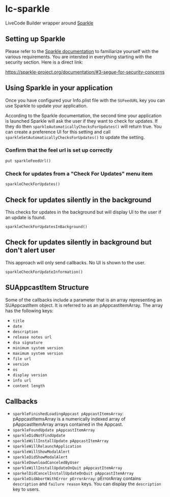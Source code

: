 # lc-sparkle
LiveCode Builder wrapper around [Sparkle](https://sparkle-project.org)

## Setting up Sparkle

Please refer to the [Sparkle documentation](https://sparkle-project.org/documentation/) to familiarize yourself with the various requirements. You are intersted in everything starting with the security section. Here is a direct link:

https://sparkle-project.org/documentation/#3-segue-for-security-concerns

## Using Sparkle in your application

Once you have configured your Info.plist file with the `SUFeedURL` key you can use Sparkle to update your application. 

According to the Sparkle documentation, the second time your application is launched Sparkle will ask the user if they want to check for updates. If they do then `sparkleAutomaticallyChecksForUpdates()` will return true. You can create a preference UI for this setting and call `sparkleSetAutomaticallyChecksForUpdates()` to update the setting.

### Confirm that the feel url is set up correctly

```
put sparkleFeedUrl()
```

### Check for updates from a "Check For Updates" menu item

```
sparkleCheckForUpdates()
```

## Check for updates silently in the background

This checks for updates in the background but will display UI to the user if an update is found.

```
sparkleCheckForUpdatesInBackground()
```

## Check for updates silently in background but don't alert user

This approach will only send callbacks. No UI is shown to the user.

```
sparkleCheckForUpdateInformation()
```

## SUAppcastItem Structure

Some of the callbacks include a parameter that is an array representing an SUAppcastItem object. It is referred to as an pAppcastItemArray. The array has the following keys:

- `title`
- `date`
- `description`
- `release notes url`
- `dsa signature`
- `minimum system version`
- `maximum system version`
- `file url`
- `version`
- `os`
- `display version`
- `info url`
- `content length`

## Callbacks

- `sparkleFinishedLoadingAppcast pAppcastItemsArray`: pAppcastItemsArray is a numerically indexed array of pAppcastItemArray arrays contained in the Appcast.
- `sparkleFoundUpdate pAppcastItemArray`
- `sparkleDidNotFindUpdate`
- `sparkleWillInstallUpdate pAppcastItemArray`
- `sparkleWillRelaunchApplication`
- `sparkleWillShowModalAlert`
- `sparkleDidShowModalAlert`
- `sparkleDownloadCanceledByUser`
- `sparkleWillInstallUpdateOnQuit pAppcastItemArray`
- `sparkelDidCancelInstallUpdateOnQuit pAppcastItemArray`
- `sparkleDidAbortWithError pErrorArray`: pErrorArray contains `description` and `failure reason` keys. You can display the `description` key to users.
